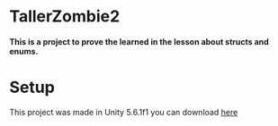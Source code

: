 # TallerZombie2
#### This is a project to prove the learned in the lesson about structs and enums.
Setup
=========
This project was made in Unity 5.6.1f1 you can download [here](https://unity3d.com/es/get-unity/download/archive)
